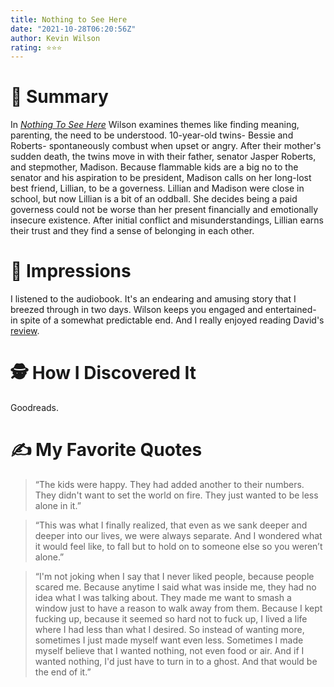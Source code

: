 ```yaml
---
title: Nothing to See Here
date: "2021-10-28T06:20:56Z"
author: Kevin Wilson
rating: ⭐⭐⭐
---
```


<style>

</style>


# 🚀 Summary
In <a href="https://www.goodreads.com/book/show/42519313-nothing-to-see-here?ac=1&from_search=true&qid=JEbChZEQNV&rank=1"><i>Nothing To See Here</i></a> Wilson examines themes like finding meaning, parenting, the need to be understood. 10-year-old twins- Bessie and Roberts- spontaneously combust when upset or angry. After their mother's sudden death, the twins move in with their father, senator Jasper Roberts, and stepmother, Madison. Because flammable kids are a big no to the senator and his aspiration to be president, Madison calls on her long-lost best friend, Lillian, to be a governess. Lillian and Madison were close in school, but now Lillian is a bit of an oddball. She decides being a paid governess could not be worse than her present financially and emotionally insecure existence. After initial conflict and misunderstandings, Lillian earns their trust and they find a sense of belonging in each other. 

# 🎨 Impressions
I listened to the audiobook. It's an endearing and amusing story that I breezed through in two days. Wilson keeps you engaged and entertained- in spite of a somewhat predictable end. And I really enjoyed reading David's <a href="https://www.goodreads.com/review/show/3260736650?book_show_action=false&from_review_page=1">review</a>.   

# 🕵 How I Discovered It
Goodreads.
 
# ✍️ My Favorite Quotes
> “The kids were happy. They had added another to their numbers. They didn't want to set the world on fire. They just wanted to be less alone in it.”

> “This was what I finally realized, that even as we sank deeper and deeper into our lives, we were always separate. And I wondered what it would feel like, to fall but to hold on to someone else so you weren’t alone.”

> “I'm not joking when I say that I never liked people, because people scared me. Because anytime I said what was inside me, they had no idea what I was talking about. They made me want to smash a window just to have a reason to walk away from them. Because I kept fucking up, because it seemed so hard not to fuck up, I lived a life where I had less than what I desired. So instead of wanting more, sometimes I just made myself want even less. Sometimes I made myself believe that I wanted nothing, not even food or air. And if I wanted nothing, I'd just have to turn in to a ghost. And that would be the end of it.”